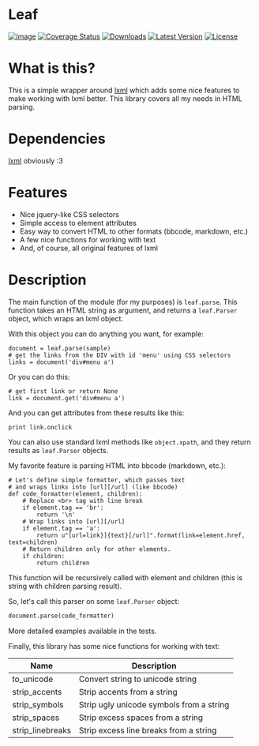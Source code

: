 # Leaf


[![image](https://travis-ci.org/romankoblov/leaf.png?branch=master)](https://travis-ci.org/romankoblov/leaf)
[![Coverage Status](https://coveralls.io/repos/github/romankoblov/leaf/badge.svg?branch=master)](https://coveralls.io/github/romankoblov/leaf?branch=master)
[![Downloads](https://img.shields.io/pypi/dm/Leaf.svg)](https://pypi.python.org/pypi/Leaf/)
[![Latest Version](https://img.shields.io/pypi/v/leaf.svg)](https://pypi.python.org/pypi/leaf/)
[![License](https://img.shields.io/pypi/l/Leaf.svg)](https://pypi.python.org/pypi/Leaf/)

What is this?
=============

This is a simple wrapper around [lxml](http://lxml.de/) which adds some
nice features to make working with lxml better. This library covers all
my needs in HTML parsing.

Dependencies
============

[lxml](http://lxml.de/) obviously :3

Features
========

-   Nice jquery-like CSS selectors
-   Simple access to element attributes
-   Easy way to convert HTML to other formats (bbcode, markdown, etc.)
-   A few nice functions for working with text
-   And, of course, all original features of lxml

Description
===========

The main function of the module (for my purposes) is `leaf.parse`. This
function takes an HTML string as argument, and returns a `leaf.Parser`
object, which wraps an lxml object.

With this object you can do anything you want, for example:

    document = leaf.parse(sample)
    # get the links from the DIV with id 'menu' using CSS selectors
    links = document('div#menu a')

Or you can do this:

    # get first link or return None
    link = document.get('div#menu a')

And you can get attributes from these results like this:

    print link.onclick

You can also use standard lxml methods like `object.xpath`, and they
return results as `leaf.Parser` objects.

My favorite feature is parsing HTML into bbcode (markdown, etc.):

    # Let's define simple formatter, which passes text
    # and wraps links into [url][/url] (like bbcode)
    def code_formatter(element, children):
        # Replace <br> tag with line break
        if element.tag == 'br':
            return '\n'
        # Wrap links into [url][/url]
        if element.tag == 'a':
            return u"[url=link}]{text}[/url]".format(link=element.href, text=children)
        # Return children only for other elements.
        if children:
            return children

This function will be recursively called with element and children (this
is string with children parsing result).

So, let\'s call this parser on some `leaf.Parser` object:

```py
document.parse(code_formatter)
```

More detailed examples available in the tests.

Finally, this library has some nice functions for working with text:

| Name             | Description                              |
| ---------------- | ---------------------------------------- |
| to_unicode       | Convert string to unicode string         |
| strip_accents    | Strip accents from a string              |
| strip_symbols    | Strip ugly unicode symbols from a string |
| strip_spaces     | Strip excess spaces from a string        |
| strip_linebreaks | Strip excess line breaks from a string   |
